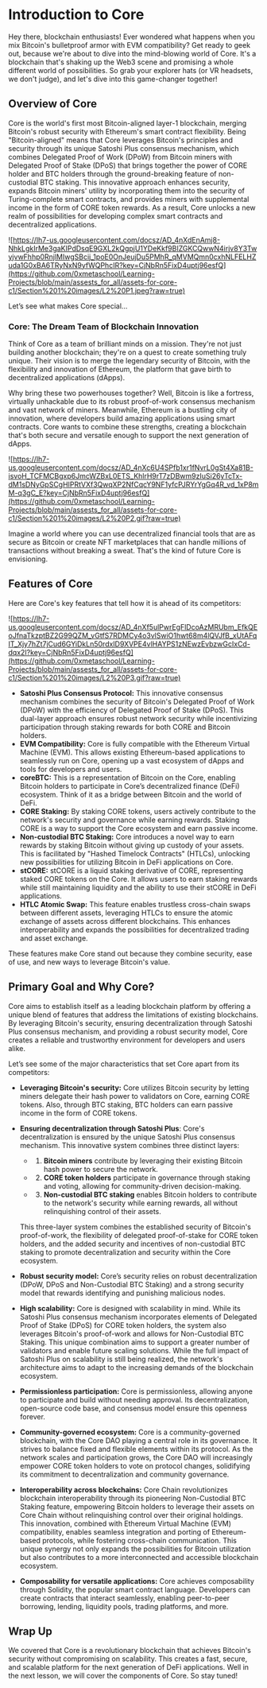 # Introduction to Core

Hey there, blockchain enthusiasts! Ever wondered what happens when you mix Bitcoin's bulletproof armor with EVM compatibility? Get ready to geek out, because we're about to dive into the mind-blowing world of Core. It's a blockchain that's shaking up the Web3 scene and promising a whole different world of possibilities. So grab your explorer hats (or VR headsets, we don't judge), and let's dive into this game-changer together!

## Overview of Core

Core is the world's first most Bitcoin-aligned layer-1 blockchain, merging Bitcoin's robust security with Ethereum's smart contract flexibility. Being "Bitcoin-aligned" means that Core leverages Bitcoin's principles and security through its unique Satoshi Plus consensus mechanism, which combines Delegated Proof of Work (DPoW) from Bitcoin miners with Delegated Proof of Stake (DPoS) that brings together the power of CORE holder and BTC holders through the ground-breaking feature of non-custodial BTC staking. This innovative approach enhances security, expands Bitcoin miners' utility by incorporating them into the security of Turing-complete smart contracts, and provides miners with supplemental income in the form of CORE token rewards. As a result, Core unlocks a new realm of possibilities for developing complex smart contracts and decentralized applications.

![https://lh7-us.googleusercontent.com/docsz/AD_4nXdEnAmj8-NhkLgkIrMe3gaKIPdDsqE9GXL2kQgpjU1YDeKkf9BIZGKCQwwN4irjv8Y3TwyjvwFhhp0RnjlMIwgSBcij_1poE0OnJeujDu5PMhR_qMVMQmn0cxhNLFELHZuda1G0xBA6TRyNxN9yfWQPhcIR?key=CjNbRn5FixD4uptj96esfQ](https://github.com/0xmetaschool/Learning-Projects/blob/main/assests_for_all/assets-for-core-c1/Section%201%20images/L2%20P1.jpeg?raw=true)

Let’s see what makes Core special…

### Core: The Dream Team of Blockchain Innovation

Think of Core as a team of brilliant minds on a mission. They're not just building another blockchain; they're on a quest to create something truly unique. Their vision is to merge the legendary security of Bitcoin, with the flexibility and innovation of Ethereum, the platform that gave birth to decentralized applications (dApps).

Why bring these two powerhouses together? Well, Bitcoin is like a fortress, virtually unhackable due to its robust proof-of-work consensus mechanism and vast network of miners. Meanwhile, Ethereum is a bustling city of innovation, where developers build amazing applications using smart contracts. Core wants to combine these strengths, creating a blockchain that's both secure and versatile enough to support the next generation of dApps.

![https://lh7-us.googleusercontent.com/docsz/AD_4nXc6U4SPfb1xr1fNvrL0gSt4Xa81B-isvoH_TCFMCBgxp6JmcWZBxL0ETS_KhlrH9rT7zDBwm9zIuSi26yTcTx-dM1sDNyGpSCgHIPRtVXf3QwqXP2NfCqcY9NF1yfcPJRYrYgGq4R_vd_1xP8mM-q3gC_E?key=CjNbRn5FixD4uptj96esfQ](https://github.com/0xmetaschool/Learning-Projects/blob/main/assests_for_all/assets-for-core-c1/Section%201%20images/L2%20P2.gif?raw=true)

Imagine a world where you can use decentralized financial tools that are as secure as Bitcoin or create NFT marketplaces that can handle millions of transactions without breaking a sweat. That's the kind of future Core is envisioning.

## Features of Core

Here are Core's key features that tell how it is ahead of its competitors:

![https://lh7-us.googleusercontent.com/docsz/AD_4nXf5ulPwrEgFlDcoAzMRUbm_EfkQEoJfnaTkzptBZ2G99QZM_vGtfS7RDMCy4o3vlSwiO1hwt68m4lQVJfB_xUtAFqIT_Xjy7hZt7jCud6GYiDkLn50rdxID9XVPE4vlHAYPS1zNEwzEvbzwGcIxCd-dqx2I?key=CjNbRn5FixD4uptj96esfQ](https://github.com/0xmetaschool/Learning-Projects/blob/main/assests_for_all/assets-for-core-c1/Section%201%20images/L2%20P3.gif?raw=true)

- **Satoshi Plus Consensus Protocol:** This innovative consensus mechanism combines the security of Bitcoin's Delegated Proof of Work (DPoW) with the efficiency of Delegated Proof of Stake (DPoS). This dual-layer approach ensures robust network security while incentivizing participation through staking rewards for both CORE and Bitcoin holders.
- **EVM Compatibility:** Core is fully compatible with the Ethereum Virtual Machine (EVM). This allows existing Ethereum-based applications to seamlessly run on Core, opening up a vast ecosystem of dApps and tools for developers and users.
- **coreBTC:** This is a representation of Bitcoin on the Core, enabling Bitcoin holders to participate in Core’s decentralized finance (DeFi) ecosystem. Think of it as a bridge between Bitcoin and the world of DeFi.
- **CORE Staking:** By staking CORE tokens, users actively contribute to the network's security and governance while earning rewards. Staking CORE is a way to support the Core ecosystem and earn passive income.
- **Non-custodial BTC Staking:** Core introduces a novel way to earn rewards by staking Bitcoin without giving up custody of your assets. This is facilitated by "Hashed Timelock Contracts" (HTLCs), unlocking new possibilities for utilizing Bitcoin in DeFi applications on Core.
- **stCORE:** stCORE is a liquid staking derivative of CORE, representing staked CORE tokens on the Core. It allows users to earn staking rewards while still maintaining liquidity and the ability to use their stCORE in DeFi applications.
- **HTLC Atomic Swap:** This feature enables trustless cross-chain swaps between different assets, leveraging HTLCs to ensure the atomic exchange of assets across different blockchains. This enhances interoperability and expands the possibilities for decentralized trading and asset exchange.

These features make Core stand out because they combine security, ease of use, and new ways to leverage Bitcoin's value.

## Primary Goal and Why Core?

Core aims to establish itself as a leading blockchain platform by offering a unique blend of features that address the limitations of existing blockchains. By leveraging Bitcoin's security, ensuring decentralization through Satoshi Plus consensus mechanism, and providing a robust security model, Core creates a reliable and trustworthy environment for developers and users alike.

Let’s see some of the major characteristics that set Core apart from its competitors:

- **Leveraging Bitcoin's security:** Core utilizes Bitcoin security by letting miners delegate their hash power to validators on Core, earning CORE tokens. Also, through BTC staking, BTC holders can earn passive income in the form of CORE tokens.
- **Ensuring decentralization through Satoshi Plus**: Core's decentralization is ensured by the unique Satoshi Plus consensus mechanism. This innovative system combines three distinct layers:
  - 1. **Bitcoin miners** contribute by leveraging their existing Bitcoin hash power to secure the network.
  - 2. **CORE token holders** participate in governance through staking and voting, allowing for community-driven decision-making.
  - 3. **Non-custodial BTC staking** enables Bitcoin holders to contribute to the network's security while earning rewards, all without relinquishing control of their assets.

  This three-layer system combines the established security of Bitcoin's proof-of-work, the flexibility of delegated proof-of-stake for CORE token holders, and the added security and incentives of non-custodial BTC staking to promote decentralization and security within the Core ecosystem.

- **Robust security model:** Core’s security relies on robust decentralization (DPoW, DPoS and Non-Custodial BTC Staking) and a strong security model that rewards identifying and punishing malicious nodes.
- **High scalability:** Core is designed with scalability in mind. While its Satoshi Plus consensus mechanism incorporates elements of Delegated Proof of Stake (DPoS) for CORE token holders, the system also leverages Bitcoin's proof-of-work and allows for Non-Custodial BTC Staking. This unique combination aims to support a greater number of validators and enable future scaling solutions. While the full impact of Satoshi Plus on scalability is still being realized, the network's architecture aims to adapt to the increasing demands of the blockchain ecosystem.
- **Permissionless participation:** Core is permissionless, allowing anyone to participate and build without needing approval. Its decentralization, open-source code base, and consensus model ensure this openness forever.
- **Community-governed ecosystem:** Core is a community-governed blockchain, with the Core DAO playing a central role in its governance. It strives to balance fixed and flexible elements within its protocol. As the network scales and participation grows, the Core DAO will increasingly empower CORE token holders to vote on protocol changes, solidifying its commitment to decentralization and community governance.
- **Interoperability across blockchains:** Core Chain revolutionizes blockchain interoperability through its pioneering Non-Custodial BTC Staking feature, empowering Bitcoin holders to leverage their assets on Core Chain without relinquishing control over their original holdings. This innovation, combined with Ethereum Virtual Machine (EVM) compatibility, enables seamless integration and porting of Ethereum-based protocols, while fostering cross-chain communication. This unique synergy not only expands the possibilities for Bitcoin utilization but also contributes to a more interconnected and accessible blockchain ecosystem.
- **Composability for versatile applications:** Core achieves composability through Solidity, the popular smart contract language. Developers can create contracts that interact seamlessly, enabling peer-to-peer borrowing, lending, liquidity pools, trading platforms, and more.

## Wrap Up

We covered that Core is a revolutionary blockchain that achieves Bitcoin's security without compromising on scalability. This creates a fast, secure, and scalable platform for the next generation of DeFi applications. Well in the next lesson, we will cover the components of Core. So stay tuned!
